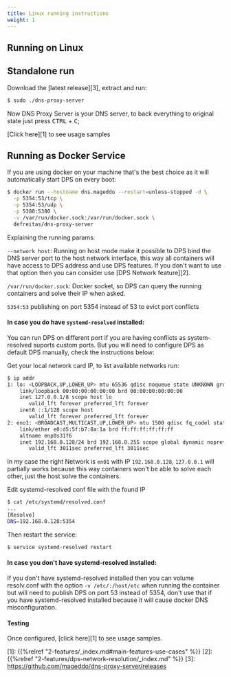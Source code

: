 ```yaml
---
title: Linux running instructions
weight: 1
---
```


## Running on Linux

## Standalone run

Download the [latest release][3], extract and run:
```bash
$ sudo ./dns-proxy-server
```
Now DNS Proxy Server is your DNS server, to back everything to original state just press <kbd>CTRL</kbd> + <kbd>C</kbd>;

[Click here][1] to see usage samples

## Running as Docker Service

If you are using docker on your machine that's the best choice as it will automatically start DPS on every boot:

```bash
$ docker run --hostname dns.mageddo --restart=unless-stopped -d \
  -p 5354:53/tcp \
  -p 5354:53/udp \
  -p 5380:5380 \
  -v /var/run/docker.sock:/var/run/docker.sock \
  defreitas/dns-proxy-server
```
Explaining the running params:

`--network host`: Running on host mode make it possible to DPS bind the
DNS server port to the host network interface, this way all containers will have access to DPS address
and use DPS features.
If you don't want to use that option then you can consider use [DPS Network feature][2].

`/var/run/docker.sock`: Docker socket, so DPS can query the running containers and solve their IP when asked.

`5354:53` publishing on port 5354 instead of 53 to evict port conflicts

#### In case you do have `systemd-resolved` installed:

You can run DPS on different port if you are having conflicts as system-resolved suports custom ports.
But you will need to configure DPS as default DPS manually, check the instructions below:

Get your local network card IP, to list available networks run:
```bash
$ ip addr
1: lo: <LOOPBACK,UP,LOWER_UP> mtu 65536 qdisc noqueue state UNKNOWN group default qlen 1000
    link/loopback 00:00:00:00:00:00 brd 00:00:00:00:00:00
    inet 127.0.0.1/8 scope host lo
       valid_lft forever preferred_lft forever
    inet6 ::1/128 scope host 
       valid_lft forever preferred_lft forever
2: eno1: <BROADCAST,MULTICAST,UP,LOWER_UP> mtu 1500 qdisc fq_codel state UP group default qlen 1000
    link/ether e0:d5:5f:b7:8a:1a brd ff:ff:ff:ff:ff:ff
    altname enp0s31f6
    inet 192.168.0.128/24 brd 192.168.0.255 scope global dynamic noprefixroute eno1
       valid_lft 3011sec preferred_lft 3011sec
```
In my case the right Network is `en01` with  IP `192.168.0.128`,
`127.0.0.1` will partially works because this way containers won't be able
to solve each other, just the host solve the containers.

Edit systemd-resolved conf file with the found IP
```bash
$ cat /etc/systemd/resolved.conf 
...
[Resolve]
DNS=192.168.0.128:5354
```

Then restart the service:

```bash
$ service systemd-resolved restart
```

#### In case you don't have systemd-resolved installed:

If you don't have systemd-resolved installed then you can volume resolv.conf with the option `-v /etc/:/host/etc` 
when running the container but will need to publish DPS on port 53 instead of 5354,
don't use that if you have systemd-resolved installed because it will cause docker DNS misconfiguration.

#### Testing
Once configured, [click here][1] to see usage samples.

[1]: {{%relref "2-features/_index.md#main-features-use-cases" %}}
[2]: {{%relref "2-features/dps-network-resolution/_index.md" %}}
[3]: https://github.com/mageddo/dns-proxy-server/releases

